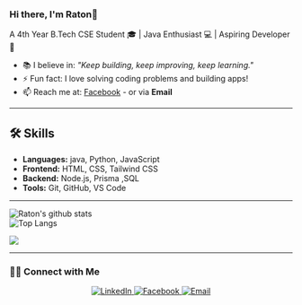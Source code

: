 ### Hi there, I'm Raton👋  
A 4th Year B.Tech CSE Student 🎓 | Java Enthusiast 💻 | Aspiring Developer 🚀  

- 📚 I believe in: *"Keep building, keep improving, keep learning."*  
- ⚡ Fun fact: I love solving coding problems and building apps!  
- 📫 Reach me at: [Facebook](https://www.facebook.com/share/1CQAbXHebY/) - or via **Email**  

---

## 🛠️ Skills
- **Languages:** java, Python, JavaScript  
- **Frontend:** HTML, CSS, Tailwind CSS  
- **Backend:** Node.js, Prisma ,SQL
- **Tools:** Git, GitHub, VS Code 
---

![Raton's github stats](https://github-readme-stats.vercel.app/api?username=Ratondutta12345&theme=tokyonight&show_icons=true&hide=["issues"])  
![Top Langs](https://github-readme-stats.vercel.app/api/top-langs/?username=Ratondutta12345&theme=tokyonight&layout=compact)  

![](https://komarev.com/ghpvc/?username=Ratondutta12345)

---

<h3> 🤝🏻 Connect with Me </h3>  

<p align="center">
  <a href="https://www.linkedin.com/in/raton-dutta-944370354/">
    <img alt="LinkedIn" src="https://img.shields.io/badge/LinkedIn-Raton%20Dutta-blue?style=flat-square&logo=linkedin">
  </a>
  <a href="https://www.facebook.com/share/1CQAbXHebY/">
    <img alt="Facebook" src="https://img.shields.io/badge/Facebook-Raton%20Dutta-blue?style=flat-square&logo=facebook">
  </a>
  <a href="mailto:ratondutta444@gmail.com">
    <img alt="Email" src="https://img.shields.io/badge/Email-ratondutta444@gmail.com-blue?style=flat-square&logo=gmail">
  </a>
</p>
